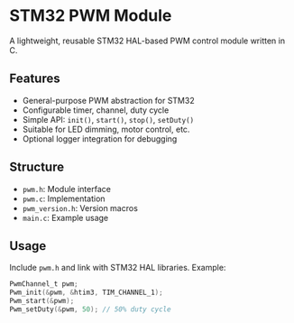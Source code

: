 # STM32 PWM Module

A lightweight, reusable STM32 HAL-based PWM control module written in C.

## Features
- General-purpose PWM abstraction for STM32
- Configurable timer, channel, duty cycle
- Simple API: `init()`, `start()`, `stop()`, `setDuty()`
- Suitable for LED dimming, motor control, etc.
- Optional logger integration for debugging

## Structure
- `pwm.h`: Module interface
- `pwm.c`: Implementation
- `pwm_version.h`: Version macros
- `main.c`: Example usage

## Usage
Include `pwm.h` and link with STM32 HAL libraries.
Example:
```c
PwmChannel_t pwm;
Pwm_init(&pwm, &htim3, TIM_CHANNEL_1);
Pwm_start(&pwm);
Pwm_setDuty(&pwm, 50); // 50% duty cycle
```
